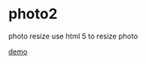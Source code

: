 # photo2
photo resize
use html 5 to resize photo


<a href='http://web-wanfju19.rhcloud.com/photo2/index.html'>demo</a>
